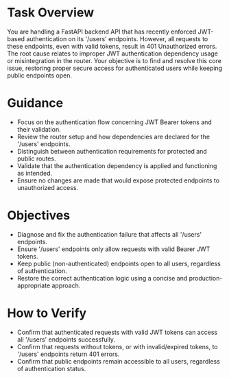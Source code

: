 # Task Overview
You are handling a FastAPI backend API that has recently enforced JWT-based authentication on its '/users' endpoints. However, all requests to these endpoints, even with valid tokens, result in 401 Unauthorized errors. The root cause relates to improper JWT authentication dependency usage or misintegration in the router. Your objective is to find and resolve this core issue, restoring proper secure access for authenticated users while keeping public endpoints open.

# Guidance
- Focus on the authentication flow concerning JWT Bearer tokens and their validation.
- Review the router setup and how dependencies are declared for the '/users' endpoints.
- Distinguish between authentication requirements for protected and public routes.
- Validate that the authentication dependency is applied and functioning as intended.
- Ensure no changes are made that would expose protected endpoints to unauthorized access.

# Objectives
- Diagnose and fix the authentication failure that affects all '/users' endpoints.
- Ensure '/users' endpoints only allow requests with valid Bearer JWT tokens.
- Keep public (non-authenticated) endpoints open to all users, regardless of authentication.
- Restore the correct authentication logic using a concise and production-appropriate approach.

# How to Verify
- Confirm that authenticated requests with valid JWT tokens can access all '/users' endpoints successfully.
- Confirm that requests without tokens, or with invalid/expired tokens, to '/users' endpoints return 401 errors.
- Confirm that public endpoints remain accessible to all users, regardless of authentication status.